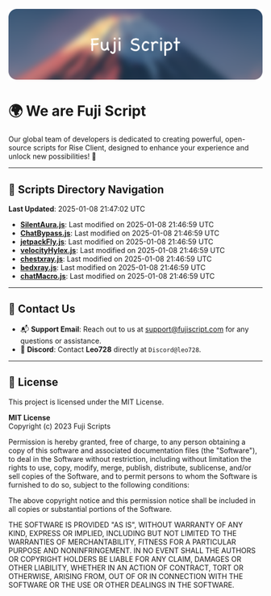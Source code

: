 ![Banner](.github/b.webp)

# 🌍 **We are Fuji Script**

Our global team of developers is dedicated to creating powerful, open-source scripts for Rise Client, designed to enhance your experience and unlock new possibilities! 🌟

---
<!-- SCRIPTS_NAVIGATION_START -->
## 📂 **Scripts Directory Navigation**

**Last Updated**: 2025-01-08 21:47:02 UTC

- **[SilentAura.js](scripts/SilentAura.js)**: Last modified on 2025-01-08 21:46:59 UTC
- **[ChatBypass.js](scripts/ChatBypass.js)**: Last modified on 2025-01-08 21:46:59 UTC
- **[jetpackFly.js](scripts/jetpackFly.js)**: Last modified on 2025-01-08 21:46:59 UTC
- **[velocityHylex.js](scripts/velocityHylex.js)**: Last modified on 2025-01-08 21:46:59 UTC
- **[chestxray.js](scripts/chestxray.js)**: Last modified on 2025-01-08 21:46:59 UTC
- **[bedxray.js](scripts/bedxray.js)**: Last modified on 2025-01-08 21:46:59 UTC
- **[chatMacro.js](scripts/chatMacro.js)**: Last modified on 2025-01-08 21:46:59 UTC

<!-- SCRIPTS_NAVIGATION_END -->

---

## 💬 **Contact Us**  
- 📬 **Support Email**: Reach out to us at [support@fujiscript.com](mailto:support@fujiscript.com) for any questions or assistance.  
- 💬 **Discord**: Contact **Leo728** directly at `Discord@leo728`.

---

## 📜 **License**

This project is licensed under the MIT License.  

**MIT License**  
Copyright (c) 2023 Fuji Scripts  

Permission is hereby granted, free of charge, to any person obtaining a copy of this software and associated documentation files (the "Software"), to deal in the Software without restriction, including without limitation the rights to use, copy, modify, merge, publish, distribute, sublicense, and/or sell copies of the Software, and to permit persons to whom the Software is furnished to do so, subject to the following conditions:  

The above copyright notice and this permission notice shall be included in all copies or substantial portions of the Software.  

THE SOFTWARE IS PROVIDED "AS IS", WITHOUT WARRANTY OF ANY KIND, EXPRESS OR IMPLIED, INCLUDING BUT NOT LIMITED TO THE WARRANTIES OF MERCHANTABILITY, FITNESS FOR A PARTICULAR PURPOSE AND NONINFRINGEMENT. IN NO EVENT SHALL THE AUTHORS OR COPYRIGHT HOLDERS BE LIABLE FOR ANY CLAIM, DAMAGES OR OTHER LIABILITY, WHETHER IN AN ACTION OF CONTRACT, TORT OR OTHERWISE, ARISING FROM, OUT OF OR IN CONNECTION WITH THE SOFTWARE OR THE USE OR OTHER DEALINGS IN THE SOFTWARE.  
